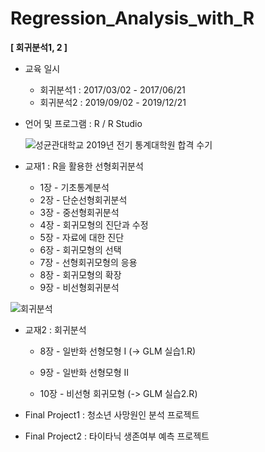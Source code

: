 # Regression_Analysis_with_R
**[ 회귀분석1, 2 ]**

- 교육 일시
  - 회귀분석1 : 2017/03/02 - 2017/06/21
  - 회귀분석2 : 2019/09/02 - 2019/12/21

- 언어 및 프로그램 : R / R Studio

  ![성균관대학교 2019년 전기 통계대학원 합격 수기](http://blogfiles.naver.net/MjAxOTAzMjlfMjIw/MDAxNTUzNzg4MzcwMDUx.5CGGjsro9We0MA5F8IqjOKK1kRzsKfJuC5FQPG45XlMg.Ns5VEkiedAOq_CqN4d5Ho5HE3Zk9tlRDcxsE7_QvGfYg.PNG.ollehw/image.png)

- 교재1 : R을 활용한 선형회귀분석

  - 1장 - 기초통계분석
  - 2장 - 단순선형회귀분석
  - 3장 - 중선형회귀분석
  - 4장 - 회귀모형의 진단과 수정
  - 5장 - 자료에 대한 진단
  - 6장 - 회귀모형의 선택
  - 7장 - 선형회귀모형의 응용
  - 8장 - 회귀모형의 확장
  - 9장 - 비선형회귀분석

![회귀분석](http://image.yes24.com/momo/TopCate107/MidCate10/10698485.jpg)

- 교재2 : 회귀분석 
  - 8장 - 일반화 선형모형 I (-> GLM 실습1.R)
  
  - 9장 - 일반화 선형모형 II

  - 10장 - 비선형 회귀모형 (-> GLM 실습2.R)
  
    
  
- Final Project1 : 청소년 사망원인 분석 프로젝트
- Final Project2 : 타이타닉 생존여부 예측 프로젝트

